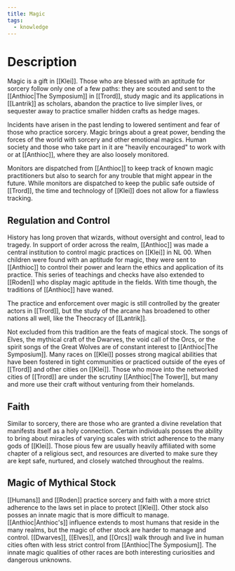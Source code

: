 ```yaml
---
title: Magic
tags:
  - knowledge
---
```

# Description
Magic is a gift in [[Klei]]. Those who are blessed with an aptitude for sorcery follow only one of a few paths: they are scouted and sent to the [[Anthioc|The Symposium]] in [[Trord]], study magic and its applications in [[Lantrik]] as scholars, abandon the practice to live simpler lives, or sequester away to practice smaller hidden crafts as hedge mages.

 Incidents have arisen in the past lending to lowered sentiment and fear of those who practice sorcery. Magic brings about a great power, bending the forces of the world with sorcery and other emotional magics. Human society and those who take part in it are "heavily encouraged" to work with or at [[Anthioc]], where they are also loosely monitored. 
 
 Monitors are dispatched from [[Anthioc]] to keep track of known magic practitioners but also to search for any trouble that might appear in the future. While monitors are dispatched to keep the public safe outside of [[Trord]], the time and technology of [[Klei]] does not allow for a flawless tracking.

## Regulation and Control
History has long proven that wizards, without oversight and control, lead to tragedy. In support of order across the realm, [[Anthioc]] was made a central institution to control magic practices on [[Klei]] in NL 00. When children were found with an aptitude for magic, they were sent to [[Anthioc]] to control their power and learn the ethics and application of its practice. This series of teachings and checks have also extended to [[Roden]] who display magic aptitude in the fields. With time though, the traditions of [[Anthioc]] have waned.

The practice and enforcement over magic is still controlled by the greater actors in [[Trord]], but the study of the arcane has broadened to other nations all well, like the Theocracy of [[Lantrik]].  

Not excluded from this tradition are the feats of magical stock. The songs of Elves, the mythical craft of the Dwarves, the void call of the Orcs, or the spirit songs of the Great Wolves are of constant interest to [[Anthioc|The Symposium]]. Many races on [[Klei]] posses strong magical abilities that have been fostered in tight communities or practiced outside of the eyes of [[Trord]] and other cities on [[Klei]]. Those who move into the networked cities of [[Trord]] are under the scrutiny [[Anthioc|The Tower]], but many and more use their craft without venturing from their homelands.
## Faith
Similar to sorcery, there are those who are granted a divine revelation that manifests itself as a holy connection. Certain individuals posses the ability to bring about miracles of varying scales with strict adherence to the many gods of [[Klei]]. Those pious few are usually heavily affiliated with some chapter of a religious sect, and resources are diverted to make sure they are kept safe, nurtured, and closely watched throughout the realms.

## Magic of Mythical Stock
[[Humans]] and [[Roden]] practice sorcery and faith with a more strict adherence to the laws set in place to protect [[Klei]]. Other stock also posses an innate magic that is more difficult to manage. [[Anthioc|Anthioc's]] influence extends to most humans that reside in the many realms, but the magic of other stock are harder to manage and control. [[Dwarves]], [[Elves]], and [[Orcs]] walk through and live in human cities often with less strict control from [[Anthioc|The Symposium]]. The innate magic qualities of other races are both interesting curiosities and dangerous unknowns.

